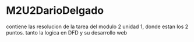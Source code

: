 # M2U2DarioDelgado
contiene las resolucion de la tarea del modulo 2 unidad 1, donde estan los 2 puntos.
tanto la logica en DFD y su desarrollo web
